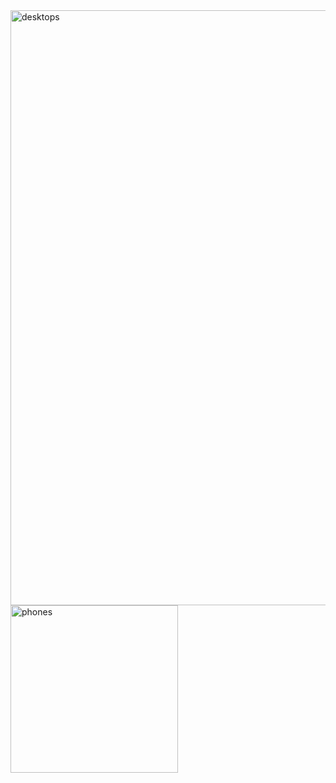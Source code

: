 <img width="952" alt="desktops" src="https://github.com/user-attachments/assets/a18836ef-17a3-4f46-ae56-f06beee3c7c9">
<img width="268" alt="phones" src="https://github.com/user-attachments/assets/ceb85e76-57cb-499e-806b-143d7e45481f">
